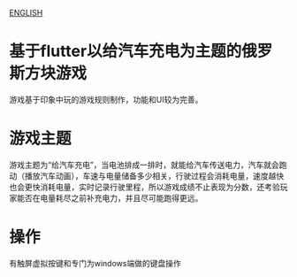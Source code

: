[ENGLISH](https://github.com/yujiaowangzi/flutter_tetris/blob/master/README_en.md)

# 基于flutter以给汽车充电为主题的俄罗斯方块游戏

游戏基于印象中玩的游戏规则制作，功能和UI较为完善。

# 游戏主题

游戏主题为“给汽车充电”，当电池排成一排时，就能给汽车传送电力，汽车就会跑动（播放汽车动画），车速与电量储备多少相关，行驶过程会消耗电量，速度越快也会更快消耗电量，实时记录行驶里程，所以游戏成绩不止表现为分数，还考验玩家能否在电量耗尽之前补充电力，并且尽可能跑得更远。

# 操作
有触屏虚拟按键和专门为windows端做的键盘操作


